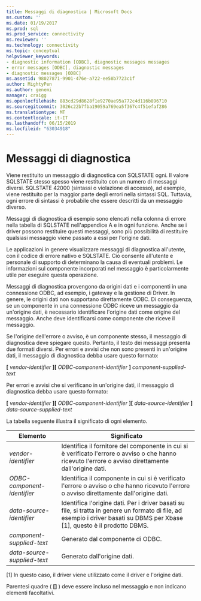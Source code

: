 ```yaml
---
title: Messaggi di diagnostica | Microsoft Docs
ms.custom: ''
ms.date: 01/19/2017
ms.prod: sql
ms.prod_service: connectivity
ms.reviewer: ''
ms.technology: connectivity
ms.topic: conceptual
helpviewer_keywords:
- diagnostic information [ODBC], diagnostic messages messages
- error messages [ODBC], diagnostic messages
- diagnostic messages [ODBC]
ms.assetid: 98027871-9901-476e-a722-ee58b7723c1f
author: MightyPen
ms.author: genemi
manager: craigg
ms.openlocfilehash: 883cd29d8628f1e9270ae95a772c4d116b896710
ms.sourcegitcommit: 3026c22b7fba19059a769ea5f367c4f51efaf286
ms.translationtype: MT
ms.contentlocale: it-IT
ms.lasthandoff: 06/15/2019
ms.locfileid: "63034918"
---
```

# <a name="diagnostic-messages"></a>Messaggi di diagnostica
Viene restituito un messaggio di diagnostica con SQLSTATE ogni. Il valore SQLSTATE stesso spesso viene restituito con un numero di messaggi diversi. SQLSTATE 42000 (sintassi o violazione di accesso), ad esempio, viene restituito per la maggior parte degli errori nella sintassi SQL. Tuttavia, ogni errore di sintassi è probabile che essere descritti da un messaggio diverso.  
  
 Messaggi di diagnostica di esempio sono elencati nella colonna di errore nella tabella di SQLSTATE nell'appendice A e in ogni funzione. Anche se i driver possono restituire questi messaggi, sono più possibilità di restituire qualsiasi messaggio viene passato a essi per l'origine dati.  
  
 Le applicazioni in genere visualizzare messaggi di diagnostica all'utente, con il codice di errore nativo e SQLSTATE. Ciò consente all'utente e personale di supporto di determinano la causa di eventuali problemi. Le informazioni sul componente incorporati nel messaggio è particolarmente utile per eseguire questa operazione.  
  
 Messaggi di diagnostica provengono da origini dati e i componenti in una connessione ODBC, ad esempio, i gateway e la gestione di Driver. In genere, le origini dati non supportano direttamente ODBC. Di conseguenza, se un componente in una connessione ODBC riceve un messaggio da un'origine dati, è necessario identificare l'origine dati come origine del messaggio. Anche deve identificarsi come componente che riceve il messaggio.  
  
 Se l'origine dell'errore o avviso, è un componente stesso, il messaggio di diagnostica deve spiegare questo. Pertanto, il testo dei messaggi presenta due formati diversi. Per errori e avvisi che non sono presenti in un'origine dati, il messaggio di diagnostica debba usare questo formato:  
  
 **[** *vendor-identifier* **][** *ODBC-component-identifier* **]** *component-supplied-text*  
  
 Per errori e avvisi che si verificano in un'origine dati, il messaggio di diagnostica debba usare questo formato:  
  
 **[** *vendor-identifier* **][** *ODBC-component-identifier* **][** *data-source-identifier* **]** *data-source-supplied-text*  
  
 La tabella seguente illustra il significato di ogni elemento.  
  
|Elemento|Significato|  
|-------------|-------------|  
|*vendor-identifier*|Identifica il fornitore del componente in cui si è verificato l'errore o avviso o che hanno ricevuto l'errore o avviso direttamente dall'origine dati.|  
|*ODBC-component-identifier*|Identifica il componente in cui si è verificato l'errore o avviso o che hanno ricevuto l'errore o avviso direttamente dall'origine dati.|  
|*data-source-identifier*|Identifica l'origine dati. Per i driver basati su file, si tratta in genere un formato di file, ad esempio i driver basati su DBMS per Xbase [1], questo è il prodotto DBMS.|  
|*component-supplied-text*|Generato dal componente di ODBC.|  
|*data-source-supplied-text*|Generato dall'origine dati.|  
  
 [1] In questo caso, il driver viene utilizzato come il driver e l'origine dati.  
  
 Parentesi quadre ( **[]** ) deve essere incluso nel messaggio e non indicano elementi facoltativi.
